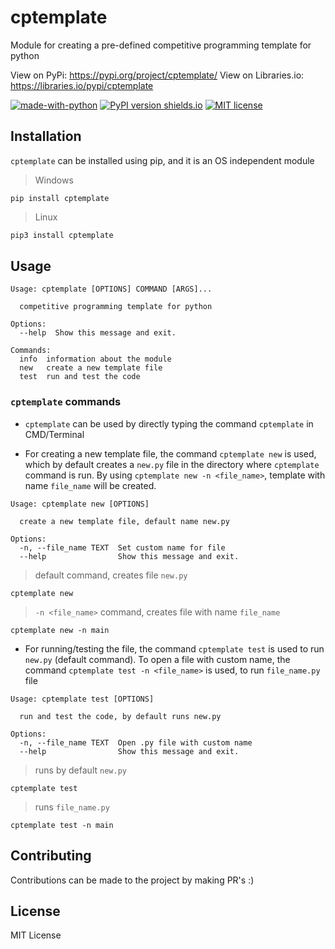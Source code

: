 # cptemplate

Module for creating a pre-defined competitive programming template for python

View on PyPi: https://pypi.org/project/cptemplate/
View on Libraries.io: https://libraries.io/pypi/cptemplate

[![made-with-python](https://img.shields.io/badge/Made%20with-Python-1f425f.svg)](https://www.python.org/)
[![PyPI version shields.io](https://img.shields.io/pypi/v/ansicolortags.svg)](https://pypi.org/project/pycrypt-cli/)
[![MIT license](https://img.shields.io/badge/License-MIT-blue.svg)](https://lbesson.mit-license.org/)

## Installation

`cptemplate` can be installed using pip, and it is an OS independent module

> Windows
```shell
pip install cptemplate
```

> Linux
```bash
pip3 install cptemplate
```

## Usage

```
Usage: cptemplate [OPTIONS] COMMAND [ARGS]...

  competitive programming template for python

Options:
  --help  Show this message and exit.

Commands:
  info  information about the module
  new   create a new template file
  test  run and test the code
```

### `cptemplate` commands

 - `cptemplate` can be used by directly typing the command `cptemplate` in CMD/Terminal

- For creating a new template file, the command `cptemplate new` is used, which by default creates a `new.py` file in the directory where `cptemplate` command is run. By using `cptemplate new -n <file_name>`, template with name `file_name` will be created.

```
Usage: cptemplate new [OPTIONS]

  create a new template file, default name new.py

Options:
  -n, --file_name TEXT  Set custom name for file
  --help                Show this message and exit.
```

> default command, creates file `new.py`
```shell
cptemplate new
```

> `-n <file_name>` command, creates file with name `file_name`
```shell
cptemplate new -n main
```

- For running/testing the file, the command `cptemplate test` is used to run `new.py` (default command). To open a file with custom name,
the command `cptemplate test -n <file_name>` is used, to run `file_name.py` file

```
Usage: cptemplate test [OPTIONS]

  run and test the code, by default runs new.py

Options:
  -n, --file_name TEXT  Open .py file with custom name
  --help                Show this message and exit.
```

> runs by default `new.py`
```shell
cptemplate test
```

> runs `file_name.py`
```shell
cptemplate test -n main
```

## Contributing

Contributions can be made to the project by making PR's :)

## License

MIT License
